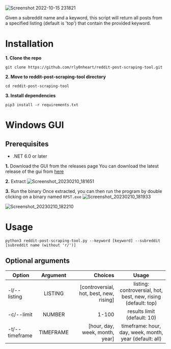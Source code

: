 ![Screenshot 2022-10-15 231821](https://user-images.githubusercontent.com/74001397/197303749-45032662-810d-4577-b546-13b93d4986d5.png)


Given a subreddit name and a keyword, this script will return all posts from a specified listing (default is 'top') that contain the provided keyword.

# Installation
**1. Clone the repo**
```
git clone https://github.com/rly0nheart/reddit-post-scraping-tool.git
```

**2. Move to reddit-post-scraping-tool directory**
```
cd reddit-post-scraping-tool
```

**3. Install dependencies**
```
pip3 install -r requirements.txt
```

# Windows GUI
## Prerequisites
* .NET 6.0 or later

**1.** Download the GUI from the releases page
You can download the latest release of the gui from [here](https://github.com/bellingcat/octosuite/releases/latest)


**2.** Extract
![Screenshot_20230210_181651](https://user-images.githubusercontent.com/74001397/218141653-991a91cd-93d5-4640-b2f2-37d29e6a9c62.png)

**3.** Run the binary
Once extracted, you can then run the program by double clicking on a binary named `RPST.exe`
![Screenshot_20230210_181933](https://user-images.githubusercontent.com/74001397/218142422-70f19a0a-db39-42ee-8ad4-22fe380e249b.png)

![Screenshot_20230210_182210](https://user-images.githubusercontent.com/74001397/218142782-0a9ca4fb-7609-4855-a96b-c58885161166.png)


# Usage

```
python3 reddit-post-scraping-tool.py --keyword [keyword] --subreddit [subreddit name (without 'r/')]
```

## Optional arguments
| Option       | Argument    | Choices    | Usage     |
| -------------|:-----------:|-----------:|:---------:|
| -l/--listing | LISTING     | [controversial, hot, best, new, rising]  |  listing: controversial, hot, best, new, rising (default: top)  |
| -c/--limit   | NUMBER      | 1-100      |  results limit (default: 10)|
| -t/--timeframe| TIMEFRAME  | [hour, day, week, month, year]           |  timeframe: hour, day, week, month, year (default: all) |
